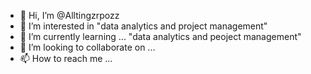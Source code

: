 - 👋 Hi, I’m @Alltingzrpozz
- 👀 I’m interested in "data analytics and project management"
- 🌱 I’m currently learning ... "data analytics and peoject management"
- 💞️ I’m looking to collaborate on ...
- 📫 How to reach me ...

<!---
Alltingzrpozz/Alltingzrpozz is a ✨ special ✨ repository because its `README.md` (this file) appears on your GitHub profile.
You can click the Preview link to take a look at your changes.
--->
